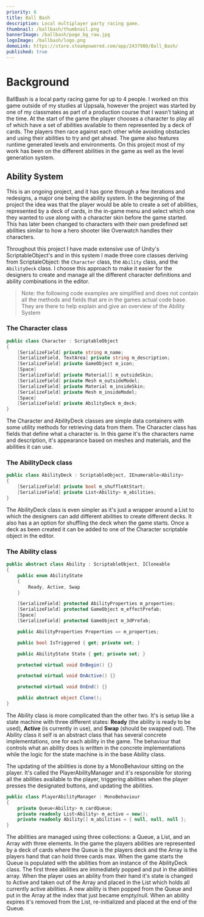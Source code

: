 ```yaml
---
priority: 6
title: Ball Bash
description: Local multiplayer party racing game.
thumbnail: /ballbash/thumbnail.png
bannerImage: /ballbash/page_bg_raw.jpg
logoImage: /ballbash/logo.png
demoLink: https://store.steampowered.com/app/2437980/Ball_Bash/
published: true
---
```


# Background

BallBash is a local party racing game for up to 4 people. I worked on this game outside of my studies at Uppsala, however the project was started by one of my classmates as part of a production course that I wasn’t taking at the time. At the start of the game the player chooses a character to play all of which have a set of abilities available to them represented by a deck of cards. The players then race against each other while avoiding obstacles and using their abilities to try and get ahead. The game also features runtime generated levels and environments. On this project most of my work has been on the different abilities in the game as well as the level generation system. 

## Ability System

This is an ongoing project, and it has gone through a few iterations and redesigns, a major one being the ability system. In the beginning of the project the idea was that the player would be able to create a set of abilities, represented by a deck of cards, in the in-game menu and select which one they wanted to use along with a character skin before the game started. This has later been changed to characters with their own predefined set abilities similar to how a hero shooter like Overwatch handles their characters.

Throughout this project I have made extensive use of Unity's ScriptableObject's and in this system I made three core classes deriving from ScriptaleObject: the `Character` class, the `Ability` class, and the `AbilityDeck` class. I choose this approach to make it easier for the designers to create and manage all the different character definitions and ability combinations in the editor. 

> Note: the following code examples are simplified and does not contain all the methods and fields that are in the games actual code base. They are there to help explain and give an overview of the Ability System

### The Character class

```csharp
public class Character : ScriptableObject
{
    [SerializeField] private string m_name;
    [SerializeField, TextArea] private string m_description;
    [SerializeField] private GameObject m_icon;
    [Space]
    [SerializeField] private Material[] m_outsideSkin;
    [SerializeField] private Mesh m_outsideModel;
    [SerializeField] private Material m_insideSkin;
    [SerializeField] private Mesh m_insideModel;
    [Space]
    [SerializeField] private AbilityDeck m_deck;
}
```

The Character and AbilityDeck classes are simple data containers with some utility methods for retrieving data from them. The Character class has fields that define what a character is. In this game it's the characters name and description, it's appearance based on meshes and materials, and the abilities it can use. 

### The AbilityDeck class

```cs
public class AbilityDeck : ScriptableObject, IEnumerable<Ability>
{
    [SerializeField] private bool m_shuffleAtStart;
    [SerializeField] private List<Ability> m_abilities;
}
```

The AbilityDeck class is even simpler as it's just a wrapper around a List to which the designers can add different abilities to create different decks. It also has a an option for shuffling the deck when the game starts. Once a deck as been created it can be added to one of the Character scriptable object in the editor. 

### The Ability class

```csharp
public abstract class Ability : ScriptableObject, ICloneable
{
    public enum AbilityState
    {
        Ready, Active, Swap 
    }

    [SerializeField] protected AbilityProperties m_properties;
    [SerializeField] protected GameObject m_effectPrefab;
    [Space]
    [SerializeField] protected GameObject m_3dPrefab;

    public AbilityProperties Properties => m_properties;

    public bool IsTriggered { get; private set; }

    public AbilityState State { get; private set; }

    protected virtual void OnBegin() {}

    protected virtual void OnActive() {}

    protected virtual void OnEnd() {}

    public abstract object Clone();
}
```

The Ability class is more complicated than the other two. It's is setup like a state machine with three different states: **Ready** (the ability is ready to be used), **Active** (is currently in use), and **Swap** (should be swapped out). The Ability class it self is an abstract class that has several concrete implementations, one for each ability in the game. The behaviour that controls what an ability does is written in the concrete implementations while the logic for the state machine is in the base Ability class. 

The updating of the abilities is done by a MonoBehaviour sitting on the player. It's called the PlayerAbilityManager and it's responsible for storing all the abilities available to the player, triggering abilities when the player presses the designated buttons, and updating the abilities. 

```csharp
public class PlayerAbilityManager : MonoBehaviour
{
    private Queue<Ability> m_cardQueue;
    private readonly List<Ability> m_active = new();
    private readonly Ability[] m_abilities = { null, null, null };
}
```

The abilities are managed using three collections: a Queue, a List, and an Array with three elements. In the game the players abilities are represented by a deck of cards where the Queue is the players deck and the Array is the players hand that can hold three cards max. When the game starts the Queue is populated with the abilities from an instance of the AbilityDeck class. The first three abilities are immediately popped and put in the abilities array. When the player uses an ability from their hand it's state is changed to Active and taken out of the Array and placed in the List which holds all currently active abilities. A new ability is then popped from the Queue and put in the Array at the index that just became empty/null. When an ability expires it's removed from the List, re-initialized and placed at the end of the Queue.
